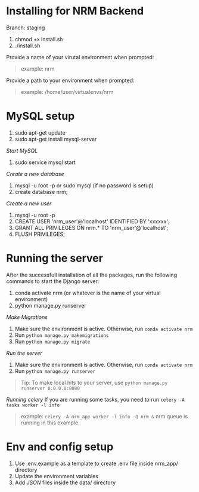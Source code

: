 # Installing for NRM Backend

Branch: staging

1. chmod +x install.sh
2. ./install.sh

Provide a name of your virutal environment when prompted: 
> example: nrm

Provide a path to your environment when prompted: 
> example: /home/user/virtualenvs/nrm

# MySQL setup
1. sudo apt-get update
2. sudo apt-get install mysql-server

*Start MySQL*
1. sudo service mysql start

*Create a new database*
1. mysql -u root -p or sudo mysql (if no password is setup)
2. create database nrm;

*Create a new user*
1. mysql -u root -p
2. CREATE USER 'nrm_user'@'localhost' IDENTIFIED BY 'xxxxxx';
3. GRANT ALL PRIVILEGES ON nrm.* TO 'nrm_user'@'localhost';
4. FLUSH PRIVILEGES;


# Running the server
After the successfull installation of all the packages, run the following commands to start the Django server:
1. conda activate nrm (or whatever is the name of your virtual environment)
2. python manage.py runserver 

*Make Migrations*
1. Make sure the environment is active. Otherwise, run `conda activate nrm`
2. Run `python manage.py makemigrations`
3. Run `python manage.py migrate`

*Run the server*
1. Make sure the environment is active. Otherwise, run `conda activate nrm`
2. Run `python manage.py runserver`
> Tip: To make local hits to your server, use `python manage.py runserver 0.0.0.0:8080`

*Running celery*
If you are running some tasks, you need to run `celery -A tasks worker -l info`
> example: `celery -A nrm_app worker -l info -Q nrm &` 
nrm queue is running in this example.

# Env and config setup
1. Use .env.example as a template to create .env file inside nrm_app/ directory
2. Update the environment variables
3. Add *JSON* files inside the data/ directory
